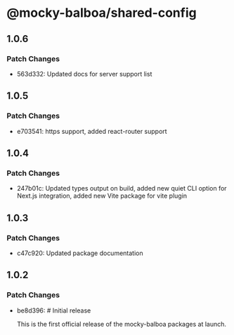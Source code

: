 # @mocky-balboa/shared-config

## 1.0.6

### Patch Changes

- 563d332: Updated docs for server support list

## 1.0.5

### Patch Changes

- e703541: https support, added react-router support

## 1.0.4

### Patch Changes

- 247b01c: Updated types output on build, added new quiet CLI option for Next.js integration, added new Vite package for vite plugin

## 1.0.3

### Patch Changes

- c47c920: Updated package documentation

## 1.0.2

### Patch Changes

- be8d396: # Initial release

  This is the first official release of the mocky-balboa packages at launch.

